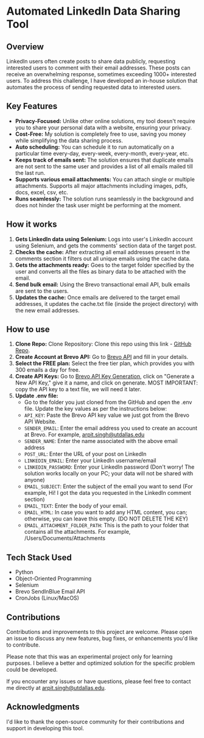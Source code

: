 # Automated LinkedIn Data Sharing Tool

## Overview

LinkedIn users often create posts to share data publicly, requesting interested users to comment with their email addresses. These posts can receive an overwhelming response, sometimes exceeding 1000+ interested users. To address this challenge, I have developed an in-house solution that automates the process of sending requested data to interested users.

## Key Features

- **Privacy-Focused:** Unlike other online solutions, my tool doesn't require you to share your personal data with a website, ensuring your privacy.
- **Cost-Free:** My solution is completely free to use, saving you money while simplifying the data sharing process.
- **Auto scheduling:** You can schedule it to run automatically on a particular time every-day, every-week, every-month, every-year, etc.
- **Keeps track of emails sent:** The solution ensures that duplicate emails are not sent to the same user and provides a list of all emails mailed till the last run.
- **Supports various email attachments:** You can attach single or multiple attachments. Supports all major attachments including images, pdfs, docs, excel, csv, etc.
- **Runs seamlessly:** The solution runs seamlessly in the background and does not hinder the task user might be performing at the moment.

## How it works

1. **Gets LinkedIn data using Selenium:** Logs into user's LinkedIn account using Selenium, and gets the comments' section data of the target post.
2. **Checks the cache:** After extracting all email addresses present in the comments section it filters out all unique emails using the cache data.
3. **Gets the attachments ready:** Goes to the target folder specified by the user and converts all the files as binary data to be attached with the email.
4. **Send bulk email:** Using the Brevo transactional email API, bulk emails are sent to the users.
5. **Updates the cache:** Once emails are delivered to the target email addresses, it updates the cache.txt file (inside the project directory) with the new email addresses.

## How to use

1. **Clone Repo:** Clone Repository: Clone this repo using this link - [GitHub Repo](https://github.com/singharpt/LinkedIn-Automation.git).
2. **Create Account at Brevo API:** Go to [Brevo API](https://onboarding.brevo.com/account/register) and fill in your details.
3. **Select the FREE plan:** Select the free tier plan, which provides you with 300 emails a day for free.
4. **Create API Keys:** Go to [Brevo API Key Generation](https://app.brevo.com/settings/keys/api), click on "Generate a New API Key," give it a name, and click on generate. MOST IMPORTANT: copy the API key to a text file, we will need it later.
5. **Update .env file:**
   - Go to the folder you just cloned from the GitHub and open the .env file. Update the key values as per the instructions below:
   - `API_KEY`: Paste the Brevo API key value we just got from the Brevo API Website.
   - `SENDER_EMAIL`: Enter the email address you used to create an account at Brevo. For example, arpit.singh@utdallas.edu
   - `SENDER_NAME`: Enter the name associated with the above email address
   - `POST_URL`: Enter the URL of your post on LinkedIn
   - `LINKEDIN_EMAIL`: Enter your LinkedIn username/email
   - `LINKEDIN_PASSWORD`: Enter your LinkedIn password (Don't worry! The solution works locally on your PC; your data will not be shared with anyone)
   - `EMAIL_SUBJECT`: Enter the subject of the email you want to send (For example, Hi! I got the data you requested in the LinkedIn comment section)
   - `EMAIL_TEXT`: Enter the body of your email.
   - `EMAIL_HTML`: In case you want to add any HTML content, you can; otherwise, you can leave this empty. (DO NOT DELETE THE KEY)
   - `EMAIL_ATTACHMENT_FOLDER_PATH`: This is the path to your folder that contains all the attachments. For example, /Users/Documents/Attachments

## Tech Stack Used

- Python
- Object-Oriented Programming
- Selenium
- Brevo SendInBlue Email API
- CronJobs (Linux/MacOS)

## Contributions

Contributions and improvements to this project are welcome. Please open an issue to discuss any new features, bug fixes, or enhancements you'd like to contribute.

Please note that this was an experimental project only for learning purposes. I believe a better and optimized solution for the specific problem could be developed.

If you encounter any issues or have questions, please feel free to contact me directly at [arpit.singh@utdallas.edu](mailto:arpit.singh@utdallas.edu).

## Acknowledgments

I'd like to thank the open-source community for their contributions and support in developing this tool.
